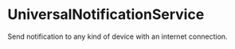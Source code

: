 # UniversalNotificationService
 Send notification to any kind of device with an internet connection.
